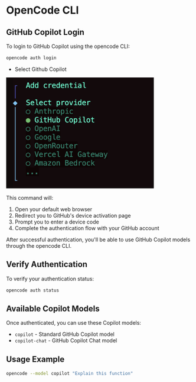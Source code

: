 # OpenCode CLI

## GitHub Copilot Login

To login to GitHub Copilot using the opencode CLI:

```bash
opencode auth login
```

- Select Github Copilot

<img src="../image/opencode/copilot.png" width="400" alt="Copilot Login">

This command will:

1. Open your default web browser
2. Redirect you to GitHub's device activation page
3. Prompt you to enter a device code
4. Complete the authentication flow with your GitHub account

After successful authentication, you'll be able to use GitHub Copilot models through the opencode CLI.

## Verify Authentication

To verify your authentication status:

```bash
opencode auth status
```

## Available Copilot Models

Once authenticated, you can use these Copilot models:

- `copilot` - Standard GitHub Copilot model
- `copilot-chat` - GitHub Copilot Chat model

## Usage Example

```bash
opencode --model copilot "Explain this function"
```
